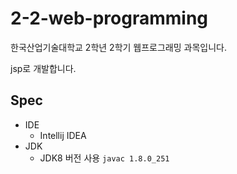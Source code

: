 # 2-2-web-programming

한국산업기술대학교 2학년 2학기 웹프로그래밍 과목입니다.

jsp로 개발합니다.

## Spec

- IDE
   - Intellij IDEA
- JDK
   - JDK8 버전 사용 ```javac 1.8.0_251```
